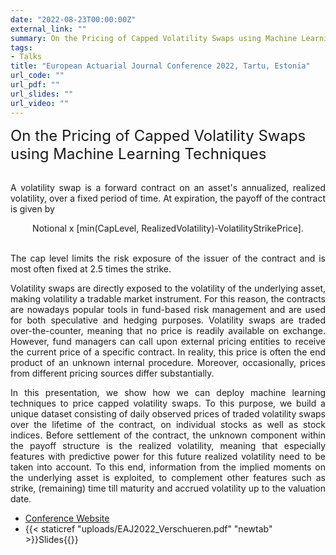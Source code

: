 ```yaml
---
date: "2022-08-23T00:00:00Z"
external_link: ""
summary: On the Pricing of Capped Volatility Swaps using Machine Learning Techniques
tags:
- Talks
title: "European Actuarial Journal Conference 2022, Tartu, Estonia"
url_code: ""
url_pdf: ""
url_slides: ""
url_video: ""
---
```


<dt> <font size="5"> On the Pricing of Capped Volatility Swaps using Machine Learning Techniques </font> </dt>
<br/>
<p style='text-align: justify;'> 
A volatility swap is a forward contract on an asset's annualized, realized volatility, over a fixed period of time. At expiration, the payoff of the contract is given by  </p> 
<center>
Notional x [min(CapLevel, RealizedVolatility)-VolatilityStrikePrice].
</center>
<br/>

<p style='text-align: justify;'> 
The cap level limits the risk exposure of the issuer of the contract and is most often fixed at 2.5 times the strike. </p> 

<p style='text-align: justify;'> 
Volatility swaps are directly exposed to the volatility of the underlying asset, making volatility a tradable market instrument. For this reason, the contracts are nowadays popular tools in fund-based risk management and are used for both speculative and hedging purposes. Volatility swaps are traded over-the-counter, meaning that no price is readily available on exchange. However, fund managers can call upon external pricing entities to receive the current price of a specific contract. In reality, this price is often the end product of an unknown internal procedure. Moreover, occasionally, prices from different pricing sources differ substantially. </p> 

<p style='text-align: justify;'> 
In this presentation, we show how we can deploy machine learning techniques to price capped volatility swaps. To this purpose, we build a unique dataset consisting of daily observed prices of traded volatility swaps over the lifetime of the contract, on individual stocks as well as stock indices. Before settlement of the contract, the unknown component within the payoff structure is the realized volatility, meaning that especially features with predictive power for this future realized volatility need to be taken into account. To this end, information from the implied moments on the underlying asset is exploited, to complement other features such as strike, (remaining) time till maturity and accrued volatility up to the valuation date. </p> 

- <a href="https://eaj2022.ut.ee/" target="_blank"> Conference Website </a>
- {{< staticref "uploads/EAJ2022_Verschueren.pdf" "newtab" >}}Slides{{</staticref>}}